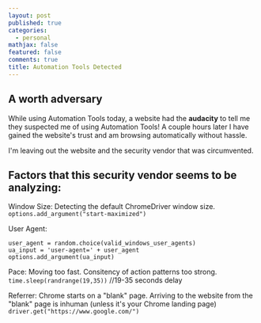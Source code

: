 ```yaml
---
layout: post
published: true
categories:
  - personal
mathjax: false
featured: false
comments: true
title: Automation Tools Detected
---
```

## A worth adversary

While using Automation Tools today, a website had the **audacity** to tell me they suspected me of using Automation Tools! A couple hours later I have gained the website's trust and am browsing automatically without hassle. 

I'm leaving out the website and the security vendor that was circumvented.

## Factors that this security vendor seems to be analyzing:
Window Size: Detecting the default ChromeDriver window size.
`options.add_argument("start-maximized")`

User Agent: 
```
user_agent = random.choice(valid_windows_user_agents)
ua_input = 'user-agent=' + user_agent
options.add_argument(ua_input)
```

Pace: Moving too fast. Consitency of action patterns too strong.
`time.sleep(randrange(19,35))` //19-35 seconds delay

Referrer: Chrome starts on a "blank" page. Arriving to the website from the "blank" page is inhuman (unless it's your Chrome landing page)
`driver.get("https://www.google.com/")` 

